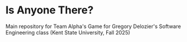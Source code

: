 # Is Anyone There?

Main repository for Team Alpha's Game for Gregory Delozier's Software Engineering class (Kent State University, Fall 2025)
